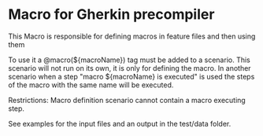 # Macro for Gherkin precompiler

This Macro is responsible for defining macros in feature files and then
using them

To use it a @macro(${macroName}) tag must be added to a scenario. This
scenario will not run on its own, it is only for defining the macro.
In another scenario when a step "macro ${macroName} is executed" is used
the steps of the macro with the same name will be executed.

Restrictions: Macro definition scenario cannot contain a macro executing
step.

See examples for the input files and an output in the test/data folder.
